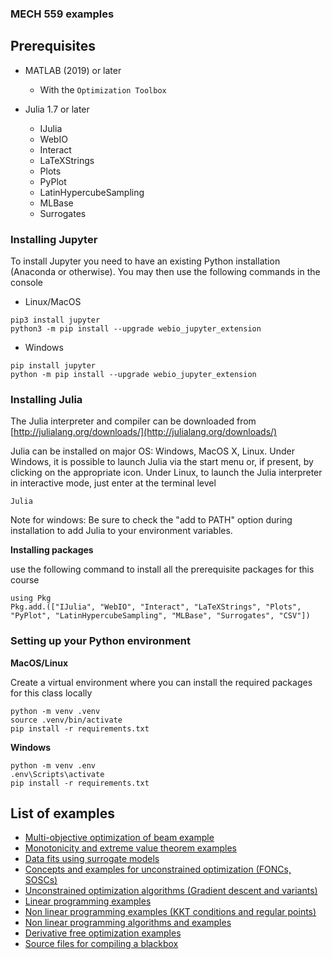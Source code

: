 ### MECH 559 examples

## Prerequisites
- MATLAB (2019) or later
	- With the ``Optimization Toolbox``

- Julia 1.7 or later
	- IJulia
	- WebIO
	- Interact
	- LaTeXStrings
	- Plots
	- PyPlot
	- LatinHypercubeSampling
	- MLBase
	- Surrogates

### Installing Jupyter

To install Jupyter you need to have an existing Python installation (Anaconda or otherwise). You may then use the following commands in the console

* Linux/MacOS
```
pip3 install jupyter
python3 -m pip install --upgrade webio_jupyter_extension
```

* Windows
```
pip install jupyter
python -m pip install --upgrade webio_jupyter_extension
```

### Installing Julia

The Julia interpreter and compiler can be downloaded from [http://julialang.org/downloads/](http://julialang.org/downloads/)  

Julia can be installed on major OS: Windows, MacOS X, Linux. Under Windows, it is possible to launch Julia via the start menu or, if present, by clicking on the appropriate icon. Under Linux, to launch the Julia interpreter in interactive mode, just enter at the terminal level

```
Julia
```

Note for windows: Be sure to check the "add to PATH" option during installation to add Julia to your environment variables.

**Installing packages**

use the following command to install all the prerequisite packages for this course

```
using Pkg
Pkg.add.(["IJulia", "WebIO", "Interact", "LaTeXStrings", "Plots", "PyPlot", "LatinHypercubeSampling", "MLBase", "Surrogates", "CSV"])
```

### Setting up your Python environment

**MacOS/Linux**

Create a virtual environment where you can install the required packages for this class locally

```
python -m venv .venv
source .venv/bin/activate
pip install -r requirements.txt
```

**Windows**
```
python -m venv .env
.env\Scripts\activate
pip install -r requirements.txt
```

## List of examples
- [Multi-objective optimization of beam example](./1_Beam_example/) 
- [Monotonicity and extreme value theorem examples](./2_monotonicity_boundedness/) 
- [Data fits using surrogate models](./3_data_fits/) 
- [Concepts and examples for unconstrained optimization (FONCs, SOSCs)](./4_unconstrained/) 
- [Unconstrained optimization algorithms (Gradient descent and variants)](./5_unconstrained_algorithms/)
- [Linear programming examples](./6_linear_programming/) 
- [Non linear programming examples (KKT conditions and regular points)](<./7_nonlinear_programming/>) 
- [Non linear programming algorithms and examples](./8_nonlinear_programming_algorithms/) 
- [Derivative free optimization examples](./9_dfo/) 
- [Source files for compiling a blackbox](./Blackbox_files/)
